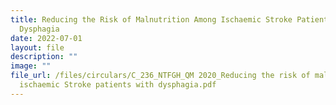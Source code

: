 ```yaml
---
title: Reducing the Risk of Malnutrition Among Ischaemic Stroke Patients with
  Dysphagia
date: 2022-07-01
layout: file
description: ""
image: ""
file_url: /files/circulars/C_236_NTFGH_QM 2020_Reducing the risk of malnutrition among
  ischaemic Stroke patients with dysphagia.pdf
---
```

